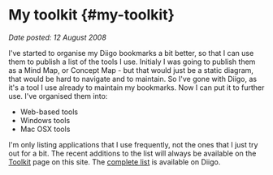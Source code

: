 # My toolkit {#my-toolkit}

_Date posted: 12 August 2008_

I've started to organise my Diigo bookmarks a bit better, so that I can use them to publish a list of the tools I use. Initialy I was going to publish them as a Mind Map, or Concept Map - but that would just be a static diagram, that would be hard to navigate and to maintain. So I've gone with Diigo, as it's a tool I use already to maintain my bookmarks. Now I can put it to further use. I've organised them into:

*   Web-based tools
*   Windows tools
*   Mac OSX tools

I'm only listing applications that I use frequently, not the ones that I just try out for a bit. The recent additions to the list will always be available on the [Toolkit](http://www.learningconversations.co.uk/main/index.php/2008/08/12/toolkit) page on this site. The [complete list](http://www.diigo.com/user/berthelemy/toolkit) is available on Diigo.